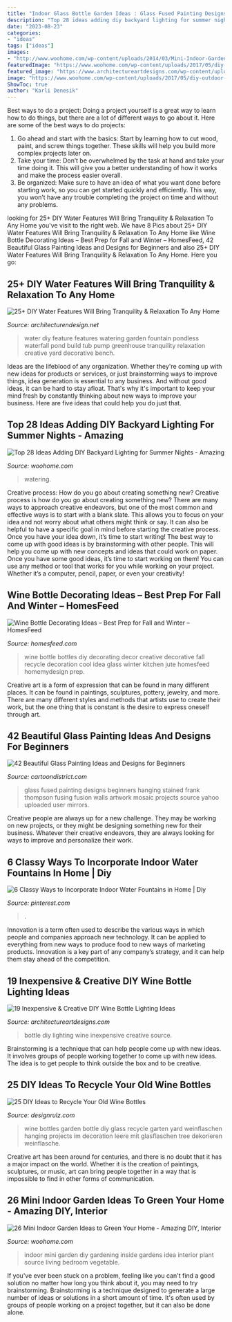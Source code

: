 ```yaml
---
title: "Indoor Glass Bottle Garden Ideas : Glass Fused Painting Designs Beginners Hanging Stained Frank Thompson Fusing Fusion Walls Artwork Mosaic Projects Source Yahoo Uploaded User Mirrors"
description: "Top 28 ideas adding diy backyard lighting for summer nights"
date: "2023-08-23"
categories:
- "ideas"
tags: ["ideas"]
images:
- "http://www.woohome.com/wp-content/uploads/2014/03/Mini-Indoor-Gardening-25.jpg"
featuredImage: "https://www.woohome.com/wp-content/uploads/2017/05/diy-outdoor-lighting-29.jpg"
featured_image: "https://www.architectureartdesigns.com/wp-content/uploads/2015/01/172-630x945.jpg"
image: "https://www.woohome.com/wp-content/uploads/2017/05/diy-outdoor-lighting-29.jpg"
ShowToc: true
author: "Karli Denesik"
---
```



Best ways to do a project:
Doing a project yourself is a great way to learn how to do things, but there are a lot of different ways to go about it. Here are some of the best ways to do projects: 
1. Go ahead and start with the basics: Start by learning how to cut wood, paint, and screw things together. These skills will help you build more complex projects later on. 
2. Take your time: Don’t be overwhelmed by the task at hand and take your time doing it. This will give you a better understanding of how it works and make the process easier overall. 
3. Be organized: Make sure to have an idea of what you want done before starting work, so you can get started quickly and efficiently. This way, you won’t have any trouble completing the project on time and without any problems.

	

		
looking for 25+ DIY Water Features Will Bring Tranquility &amp; Relaxation To Any Home you've visit to the right web. We have 8 Pics about 25+ DIY Water Features Will Bring Tranquility &amp; Relaxation To Any Home like Wine Bottle Decorating Ideas – Best Prep for Fall and Winter – HomesFeed, 42 Beautiful Glass Painting Ideas and Designs for Beginners and also 25+ DIY Water Features Will Bring Tranquility &amp; Relaxation To Any Home. Here you go:
		
    
## 25+ DIY Water Features Will Bring Tranquility &amp; Relaxation To Any Home

<img loading=lazy src="http://cdn.architecturendesign.net/wp-content/uploads/2015/07/AD-DIY-Water-Feature-Ideas-14.jpg" onerror="this.onerror=null;this.src='https://tse4.mm.bing.net/th?id=OIP.17nUOVpTaFwAZJmI-Je7QQHaKn&amp;pid=15.1';" alt="25+ DIY Water Features Will Bring Tranquility &amp; Relaxation To Any Home">

_Source: architecturendesign.net_

>water diy feature features watering garden fountain pondless waterfall pond build tub pump greenhouse tranquility relaxation creative yard decorative bench. 

	

Ideas are the lifeblood of any organization. Whether they're coming up with new ideas for products or services, or just brainstorming ways to improve things, idea generation is essential to any business. And without good ideas, it can be hard to stay afloat. That's why it's important to keep your mind fresh by constantly thinking about new ways to improve your business. Here are five ideas that could help you do just that.

    
## Top 28 Ideas Adding DIY Backyard Lighting For Summer Nights - Amazing

<img loading=lazy src="https://www.woohome.com/wp-content/uploads/2017/05/diy-outdoor-lighting-29.jpg" onerror="this.onerror=null;this.src='https://tse3.mm.bing.net/th?id=OIP.hip-vicNuxjV8Qq9f-TIWQHaLD&amp;pid=15.1';" alt="Top 28 Ideas Adding DIY Backyard Lighting for Summer Nights - Amazing">

_Source: woohome.com_

>watering. 

	

Creative process: How do you go about creating something new?
Creative process is how do you go about creating something new? There are many ways to approach creative endeavors, but one of the most common and effective ways is to start with a blank slate. This allows you to focus on your idea and not worry about what others might think or say. It can also be helpful to have a specific goal in mind before starting the creative process. Once you have your idea down, it’s time to start writing! The best way to come up with good ideas is by brainstorming with other people. This will help you come up with new concepts and ideas that could work on paper. Once you have some good ideas, it’s time to start working on them! You can use any method or tool that works for you while working on your project. Whether it’s a computer, pencil, paper, or even your creativity!

    
## Wine Bottle Decorating Ideas – Best Prep For Fall And Winter – HomesFeed

<img loading=lazy src="https://homesfeed.com/wp-content/uploads/2015/09/rustic-wine-bottle-decorating-ideas-with-jute-yarn-decoration-sticked-on-the-bottle-in-brown-color-on-glass-tray.jpg" onerror="this.onerror=null;this.src='https://tse4.mm.bing.net/th?id=OIP.I1LmuDeJ7fTP16zyj2FMbQHaLH&amp;pid=15.1';" alt="Wine Bottle Decorating Ideas – Best Prep for Fall and Winter – HomesFeed">

_Source: homesfeed.com_

>wine bottle bottles diy decorating decor creative decorative fall recycle decoration cool idea glass winter kitchen jute homesfeed homemydesign prep. 

	

Creative art is a form of expression that can be found in many different places. It can be found in paintings, sculptures, pottery, jewelry, and more. There are many different styles and methods that artists use to create their work, but the one thing that is constant is the desire to express oneself through art.

    
## 42 Beautiful Glass Painting Ideas And Designs For Beginners

<img loading=lazy src="http://www.cartoondistrict.com/wp-content/uploads/2017/07/Glass-Painting-Ideas-and-Designs-for-Beginners1.jpg" onerror="this.onerror=null;this.src='https://tse1.mm.bing.net/th?id=OIP.98Mbmgha6bMbvpwogy8lAwHaK6&amp;pid=15.1';" alt="42 Beautiful Glass Painting Ideas and Designs for Beginners">

_Source: cartoondistrict.com_

>glass fused painting designs beginners hanging stained frank thompson fusing fusion walls artwork mosaic projects source yahoo uploaded user mirrors. 

	

Creative people are always up for a new challenge. They may be working on new projects, or they might be designing something new for their business. Whatever their creative endeavors, they are always looking for ways to improve and personalize their work.

    
## 6 Classy Ways To Incorporate Indoor Water Fountains In Home | Diy

<img loading=lazy src="https://i.pinimg.com/736x/70/ce/2d/70ce2d23ed61a75dd95c42e972fcd0df.jpg" onerror="this.onerror=null;this.src='https://tse4.mm.bing.net/th?id=OIP.baAux7dC_3ybKwcw9EMHKAHaLF&amp;pid=15.1';" alt="6 Classy Ways to Incorporate Indoor Water Fountains in Home | Diy">

_Source: pinterest.com_

>. 

	

Innovation is a term often used to describe the various ways in which people and companies approach new technology. It can be applied to everything from new ways to produce food to new ways of marketing products. Innovation is a key part of any company’s strategy, and it can help them stay ahead of the competition.

    
## 19 Inexpensive &amp; Creative DIY Wine Bottle Lighting Ideas

<img loading=lazy src="https://www.architectureartdesigns.com/wp-content/uploads/2015/01/172-630x945.jpg" onerror="this.onerror=null;this.src='https://tse4.mm.bing.net/th?id=OIP.t-ctb-1ftiKmwbfVsyI1UwHaLH&amp;pid=15.1';" alt="19 Inexpensive &amp; Creative DIY Wine Bottle Lighting Ideas">

_Source: architectureartdesigns.com_

>bottle diy lighting wine inexpensive creative source. 

	

Brainstorming is a technique that can help people come up with new ideas. It involves groups of people working together to come up with new ideas. The idea is to get people to think outside the box and to be creative.

    
## 25 DIY Ideas To Recycle Your Old Wine Bottles

<img loading=lazy src="http://cdn.designrulz.com/wp-content/uploads/2015/05/wine-bottle-garden-designrulz-18.jpg" onerror="this.onerror=null;this.src='https://tse4.mm.bing.net/th?id=OIP.ryrPHBv8s_LalK-0b8dbsQHaJ3&amp;pid=15.1';" alt="25 DIY Ideas to Recycle Your Old Wine Bottles">

_Source: designrulz.com_

>wine bottles garden bottle diy glass recycle garten yard weinflaschen hanging projects im decoration leere mit glasflaschen tree dekorieren weinflasche. 

	

Creative art has been around for centuries, and there is no doubt that it has a major impact on the world. Whether it is the creation of paintings, sculptures, or music, art can bring people together in a way that is impossible to find in other forms of communication.

    
## 26 Mini Indoor Garden Ideas To Green Your Home - Amazing DIY, Interior

<img loading=lazy src="http://www.woohome.com/wp-content/uploads/2014/03/Mini-Indoor-Gardening-25.jpg" onerror="this.onerror=null;this.src='https://tse4.mm.bing.net/th?id=OIP.nZIcHyFdWDpxEEyhYzniHwHaPd&amp;pid=15.1';" alt="26 Mini Indoor Garden Ideas to Green Your Home - Amazing DIY, Interior">

_Source: woohome.com_

>indoor mini garden diy gardening inside gardens idea interior plant source living bedroom vegetable. 

	

If you've ever been stuck on a problem, feeling like you can't find a good solution no matter how long you think about it, you may need to try brainstorming. Brainstorming is a technique designed to generate a large number of ideas or solutions in a short amount of time. It's often used by groups of people working on a project together, but it can also be done alone.

